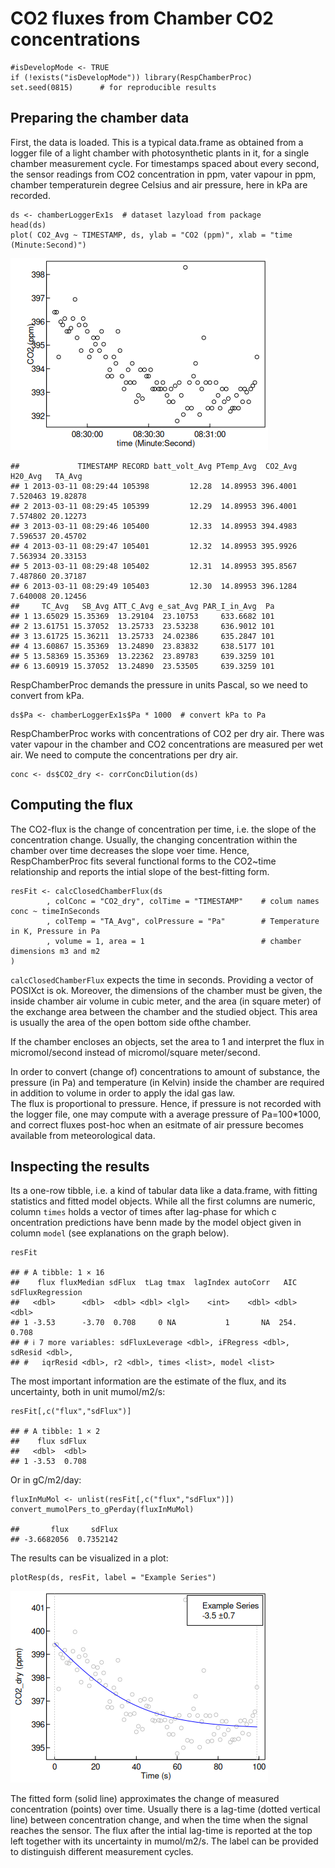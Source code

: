 # CO2 fluxes from Chamber CO2 concentrations

    #isDevelopMode <- TRUE
    if (!exists("isDevelopMode")) library(RespChamberProc)
    set.seed(0815)      # for reproducible results

## Preparing the chamber data

First, the data is loaded. This is a typical data.frame as obtained from
a logger file of a light chamber with photosynthetic plants in it, for a
single chamber measurement cycle. For timestamps spaced about every
second, the sensor readings from CO2 concentration in ppm, vater vapour
in ppm, chamber temperaturein degree Celsius and air pressure, here in
kPa are recorded.

    ds <- chamberLoggerEx1s  # dataset lazyload from package
    head(ds)
    plot( CO2_Avg ~ TIMESTAMP, ds, ylab = "CO2 (ppm)", xlab = "time (Minute:Second)")

![](singleSeries_files/figure-markdown_strict/concPlot-1.png)

    ##             TIMESTAMP RECORD batt_volt_Avg PTemp_Avg  CO2_Avg  H20_Avg   TA_Avg
    ## 1 2013-03-11 08:29:44 105398         12.28  14.89953 396.4001 7.520463 19.82878
    ## 2 2013-03-11 08:29:45 105399         12.29  14.89953 396.4001 7.574802 20.12273
    ## 3 2013-03-11 08:29:46 105400         12.33  14.89953 394.4983 7.596537 20.45702
    ## 4 2013-03-11 08:29:47 105401         12.32  14.89953 395.9926 7.563934 20.33153
    ## 5 2013-03-11 08:29:48 105402         12.31  14.89953 395.8567 7.487860 20.37187
    ## 6 2013-03-11 08:29:49 105403         12.30  14.89953 396.1284 7.640008 20.12456
    ##     TC_Avg   SB_Avg ATT_C_Avg e_sat_Avg PAR_I_in_Avg  Pa
    ## 1 13.65029 15.35369  13.29104  23.10753     633.6682 101
    ## 2 13.61751 15.37052  13.25733  23.53238     636.9012 101
    ## 3 13.61725 15.36211  13.25733  24.02386     635.2847 101
    ## 4 13.60867 15.35369  13.24890  23.83832     638.5177 101
    ## 5 13.58369 15.35369  13.22362  23.89783     639.3259 101
    ## 6 13.60919 15.37052  13.24890  23.53505     639.3259 101

RespChamberProc demands the pressure in units Pascal, so we need to
convert from kPa.

    ds$Pa <- chamberLoggerEx1s$Pa * 1000  # convert kPa to Pa

RespChamberProc works with concentrations of CO2 per dry air. There was
vater vapour in the chamber and CO2 concentrations are measured per wet
air. We need to compute the concentrations per dry air.

    conc <- ds$CO2_dry <- corrConcDilution(ds)

## Computing the flux

The CO2-flux is the change of concentration per time, i.e. the slope of
the concentration change. Usually, the changing concentration within the
chamber over time decreases the slope voer time. Hence, RespChamberProc
fits several functional forms to the CO2~time relationship and reports
the intial slope of the best-fitting form.

    resFit <- calcClosedChamberFlux(ds
            , colConc = "CO2_dry", colTime = "TIMESTAMP"    # colum names conc ~ timeInSeconds
            , colTemp = "TA_Avg", colPressure = "Pa"        # Temperature in K, Pressure in Pa
            , volume = 1, area = 1                          # chamber dimensions m3 and m2
    )

`calcClosedChamberFlux` expects the time in seconds. Providing a vector
of POSIXct is ok. Moreover, the dimensions of the chamber must be given,
the inside chamber air volume in cubic meter, and the area (in square
meter) of the exchange area between the chamber and the studied object.
This area is usually the area of the open bottom side ofthe chamber.

If the chamber encloses an objects, set the area to 1 and interpret the
flux in micromol/second instead of micromol/square meter/second.

In order to convert (change of) concentrations to amount of substance,
the pressure (in Pa) and temperature (in Kelvin) inside the chamber are
required in addition to volume in order to apply the idal gas law.  
The flux is proportional to pressure. Hence, if pressure is not recorded
with the logger file, one may compute with a average pressure of
Pa=100\*1000, and correct fluxes post-hoc when an esitmate of air
pressure becomes available from meteorological data.

## Inspecting the results

Its a one-row tibble, i.e. a kind of tabular data like a data.frame,
with fitting statistics and fitted model objects. While all the first
columns are numeric, column `times` holds a vector of times after
lag-phase for which c oncentration predictions have benn made by the
model object given in column `model` (see explanations on the graph
below).

    resFit

    ## # A tibble: 1 × 16
    ##    flux fluxMedian sdFlux  tLag tmax  lagIndex autoCorr   AIC sdFluxRegression
    ##   <dbl>      <dbl>  <dbl> <dbl> <lgl>    <int>    <dbl> <dbl>            <dbl>
    ## 1 -3.53      -3.70  0.708     0 NA           1       NA  254.            0.708
    ## # ℹ 7 more variables: sdFluxLeverage <dbl>, iFRegress <dbl>, sdResid <dbl>,
    ## #   iqrResid <dbl>, r2 <dbl>, times <list>, model <list>

The most important information are the estimate of the flux, and its
uncertainty, both in unit mumol/m2/s:

    resFit[,c("flux","sdFlux")]

    ## # A tibble: 1 × 2
    ##    flux sdFlux
    ##   <dbl>  <dbl>
    ## 1 -3.53  0.708

Or in gC/m2/day:

    fluxInMuMol <- unlist(resFit[,c("flux","sdFlux")])
    convert_mumolPers_to_gPerday(fluxInMuMol)

    ##       flux     sdFlux 
    ## -3.6682056  0.7352142

The results can be visualized in a plot:

    plotResp(ds, resFit, label = "Example Series")      

![](singleSeries_files/figure-markdown_strict/fittedPlot-1.png)

The fitted form (solid line) approximates the change of measured
concentration (points) over time. Usually there is a lag-time (dotted
vertical line) between concentration change, and when the time when the
signal reaches the sensor. The flux after the intial lag-time is
reported at the top left together with its uncertainty in mumol/m2/s.
The label can be provided to distinguish different measurement cycles.
